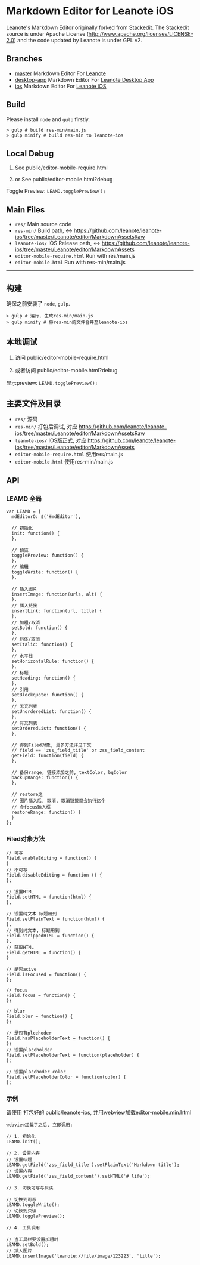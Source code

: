 # Markdown Editor for Leanote iOS

Leanote's Markdown Editor originally forked from [Stackedit](https://github.com/benweet/stackedit). The Stackedit source is under Apache License (http://www.apache.org/licenses/LICENSE-2.0) and the code updated by Leanote is under GPL v2.

## Branches

* [master](https://github.com/leanote/desktop-app) Markdown Editor For [Leanote](https://github.com/leanote/leanote)
* [desktop-app](https://github.com/leanote/markdown-editor/tree/desktop-app) Markdown Editor For [Leanote Desktop App](https://github.com/leanote/desktop-app)
* [ios](https://github.com/leanote/markdown-editor/tree/ios) Markdown Editor For [Leanote iOS](https://github.com/leanote/leanote-ios)

## Build

Please install `node` and `gulp` firstly.

```
> gulp # build res-min/main.js
> gulp minify # build res-min to leanote-ios
```

## Local Debug

1. See
public/editor-mobile-require.html

2. or See
public/editor-mobile.html?debug

Toggle Preview: `LEAMD.togglePreview();`

## Main Files

* `res/` Main source code
* `res-min/` Build path, <-> https://github.com/leanote/leanote-ios/tree/master/Leanote/editor/MarkdownAssetsRaw
* `leanote-ios/` iOS Release path, <-> https://github.com/leanote/leanote-ios/tree/master/Leanote/editor/MarkdownAssets
* `editor-mobile-require.html` Run with res/main.js
* `editor-mobile.html` Run with res-min/main.js

-------------------------------

## 构建

确保之前安装了 `node`, `gulp`.

```
> gulp # 运行, 生成res-min/main.js
> gulp minify # 将res-min的文件合并至leanote-ios
```

## 本地调试

1. 访问
public/editor-mobile-require.html

2. 或者访问
public/editor-mobile.html?debug

显示preview: `LEAMD.togglePreview();`

## 主要文件及目录

* `res/` 源码
* `res-min/` 打包后调试, 对应 https://github.com/leanote/leanote-ios/tree/master/Leanote/editor/MarkdownAssetsRaw
* `leanote-ios/` IOS版正式, 对应 https://github.com/leanote/leanote-ios/tree/master/Leanote/editor/MarkdownAssets
* `editor-mobile-require.html` 使用res/main.js
* `editor-mobile.html` 使用res-min/main.js

## API

### LEAMD 全局

```
var LEAMD = {
  mdEditorO: $('#mdEditor'),

  // 初始化
  init: function() {
  },

  // 预览
  togglePreview: function() {
  },
  // 编辑
  toggleWrite: function() {
  },

  // 插入图片
  insertImage: function(urls, alt) {
  },
  // 插入链接
  insertLink: function(url, title) {
  },
  // 加粗/取消
  setBold: function() {
  },
  // 斜体/取消
  setItalic: function() {
  },
  // 水平线
  setHorizontalRule: function() {
  },
  // 标题
  setHeading: function() {
  },
  // 引用
  setBlockquote: function() {
  },
  // 无充列表
  setUnorderedList: function() {
  },
  // 有充列表
  setOrderedList: function() {
  },

  // 得到Filed对象, 更多方法详见下文
  // field == 'zss_field_title' or zss_field_content
  getField: function(field) {
  },

  // 备份range, 链接添加之前, textColor, bgColor
  backupRange: function() {
  },

  // restore之
  // 图片插入后, 取消, 取消链接都会执行这个
  // 会focus输入框
  restoreRange: function() {
  }
};
```
### Filed对象方法

```
// 可写
Field.enableEditing = function() {
}
// 不可写
Field.disableEditing = function () {
};

// 设置HTML
Field.setHTML = function(html) {
},

// 设置纯文本 标题用到
Field.setPlainText = function(html) {
},
// 得到纯文本, 标题用到
Field.strippedHTML = function() {
},
// 获取HTML
Field.getHTML = function() {
}

// 是否acive
Field.isFocused = function() {
};

// focus
Field.focus = function() {
};

// blur
Field.blur = function() {
};

// 是否有plcehoder
Field.hasPlaceholderText = function() {
};
// 设置placeholder
Field.setPlaceholderText = function(placeholder) {
};

// 设置placehoder color
Field.setPlaceholderColor = function(color) {
};

```

### 示例

请使用 打包好的 public/leanote-ios, 并用webview加载editor-mobile.min.html

```
webview加载了之后, 立即调用:

// 1. 初始化
LEAMD.init();

// 2. 设置内容
// 设置标题
LEAMD.getField('zss_field_title').setPlainText('Markdown title');
// 设置内容
LEAMD.getField('zss_field_content').setHTML('# life');

// 3. 切换可写与只读

// 切换到可写
LEAMD.toggleWrite();
// 切换到只读
LEAMD.togglePreview();

// 4. 工具调用

// 当工具栏要设置加粗时
LEAMD.setBold();
// 插入图片
LEAMD.insertImage('leanote://file/image/123223', 'title');
```

